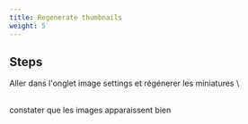 ```yaml
---
title: Regenerate thumbnails
weight: 5
---
```

## Steps

Aller dans l'onglet image settings et régénerer les miniatures\
\
constater que les images apparaissent bien


